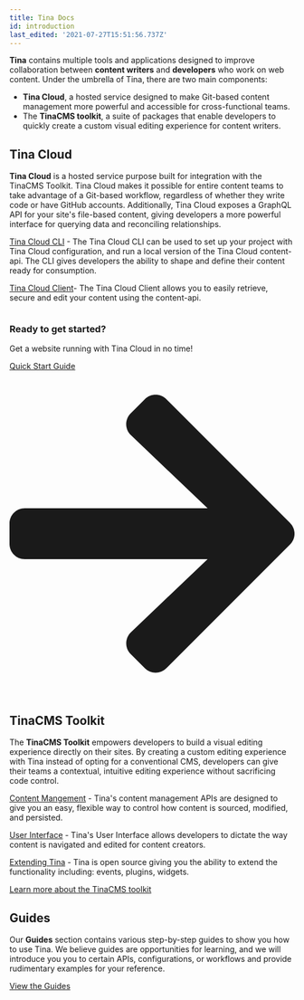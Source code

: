 ```yaml
---
title: Tina Docs
id: introduction
last_edited: '2021-07-27T15:51:56.737Z'
---
```

**Tina** contains multiple tools and applications designed to improve collaboration between **content writers** and **developers** who work on web content. Under the umbrella of Tina, there are two main components:

* **Tina Cloud**, a hosted service designed to make Git-based content management more powerful and accessible for cross-functional teams.
* The **TinaCMS toolkit**, a suite of packages that enable developers to quickly create a custom visual editing experience for content writers.

## Tina Cloud

**Tina Cloud** is a hosted service purpose built for integration with the TinaCMS Toolkit. Tina Cloud makes it possible for entire content teams to take advantage of a Git-based workflow, regardless of whether they write code or have GitHub accounts. Additionally, Tina Cloud exposes a GraphQL API for your site's file-based content, giving developers a more powerful interface for querying data and reconciling relationships.

[Tina Cloud CLI](/docs/tina-cloud/cli/) - The Tina Cloud CLI can be used to set up your project with Tina Cloud configuration, and run a local version of the Tina Cloud content-api. The CLI gives developers the ability to shape and define their content ready for consumption.

[Tina Cloud Client](/docs/tina-cloud/client/)- The Tina Cloud Client allows you to easily retrieve, secure and edit your content using the content-api.

<div class="callout">
<img className="learnImage" src="../img/tina-laptop.png" alt="" />
<div>
<h3>Ready to get started?</h3>
<p>Get a website running with Tina Cloud in no time!</P>
<a href="/guides/tina-cloud/starter/overview/" class="calloutButton">Quick Start Guide <svg stroke="currentColor" fill="currentColor" stroke-width="0" viewBox="0 0 448 512" xmlns="http://www.w3.org/2000/svg"><path d="M190.5 66.9l22.2-22.2c9.4-9.4 24.6-9.4 33.9 0L441 239c9.4 9.4 9.4 24.6 0 33.9L246.6 467.3c-9.4 9.4-24.6 9.4-33.9 0l-22.2-22.2c-9.5-9.5-9.3-25 .4-34.3L311.4 296H24c-13.3 0-24-10.7-24-24v-32c0-13.3 10.7-24 24-24h287.4L190.9 101.2c-9.8-9.3-10-24.8-.4-34.3z"></path></svg></a>
</div>
</div>

## TinaCMS Toolkit

The **TinaCMS Toolkit** empowers developers to build a visual editing experience directly on their sites. By creating a custom editing experience with Tina instead of opting for a conventional CMS, developers can give their teams a contextual, intuitive editing experience without sacrificing code control.

[Content Mangement](/docs/content-management/) - Tina's content management APIs are designed to give you an easy, flexible way to control how content is sourced, modified, and persisted.

[User Interface](/docs/user-interface/) - Tina's User Interface allows developers to dictate the way content is navigated and edited for content creators.

[Extending Tina](/docs/extending-tina/) - Tina is open source giving you the ability to extend the functionality including: events, plugins, widgets.

[Learn more about the TinaCMS toolkit](/docs/tinacms)

## Guides

Our **Guides** section contains various step-by-step guides to show you how to use Tina. We believe guides are opportunities for learning, and we will introduce you you to certain APIs, configurations, or workflows and provide rudimentary examples for your reference.

[View the Guides](/guides)
